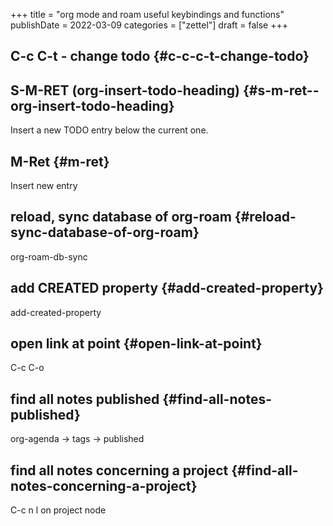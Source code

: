 +++
title = "org mode and roam useful keybindings and functions"
publishDate = 2022-03-09
categories = ["zettel"]
draft = false
+++

## C-c C-t - change todo {#c-c-c-t-change-todo}


## S-M-RET (org-insert-todo-heading) {#s-m-ret--org-insert-todo-heading}

Insert a new TODO entry below the current one.


## M-Ret {#m-ret}

Insert new entry


## reload, sync database of org-roam {#reload-sync-database-of-org-roam}

org-roam-db-sync


## add CREATED property {#add-created-property}

add-created-property


## open link at point {#open-link-at-point}

C-c C-o


## find all notes published {#find-all-notes-published}

org-agenda -&gt; tags -&gt; published


## find all notes concerning a project {#find-all-notes-concerning-a-project}

C-c n l on project node
